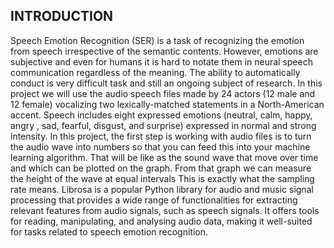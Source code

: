 ## INTRODUCTION

  Speech Emotion Recognition (SER) is a task of recognizing the emotion from speech irrespective of the semantic contents. However, emotions are subjective and even for humans it is hard to notate them in neural speech communication regardless of the meaning. The ability to automatically conduct is very difficult task and still an ongoing subject of research. In this project we will use the audio speech files made by 24 actors (12 male and 12 female) vocalizing two lexically-matched statements in a North-American accent. Speech includes eight expressed emotions (neutral, calm, happy, angry , sad, fearful, disgust, and surprise) expressed in normal and strong intensity. In this project, the first step is working with audio files is to turn the audio wave into numbers so that you can feed this into your machine learning algorithm. That will be like as the sound wave that move over time and which can be plotted on the graph. From that graph we can measure the height of the wave at equal intervals This is exactly what the sampling rate means.
  Librosa is a popular Python library for audio and music signal processing that provides a wide range of functionalities for extracting relevant features from audio signals, such as speech signals. It offers tools for reading, manipulating, and analysing audio data, making it well-suited for tasks related to speech emotion recognition.
